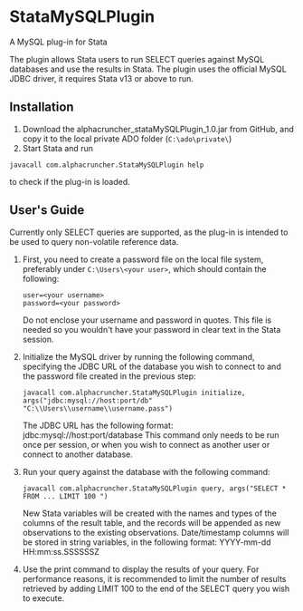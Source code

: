 # StataMySQLPlugin
A MySQL plug-in for Stata

The plugin allows Stata users to run SELECT queries against MySQL databases and use the results in Stata.
The plugin uses the official MySQL JDBC driver, it requires Stata v13 or above to run.

## Installation
1. Download the alphacruncher_stataMySQLPlugin_1.0.jar from GitHub, and copy it to the local private ADO folder (```C:\ado\private\```)
2. Start Stata and run 
```
javacall com.alphacruncher.StataMySQLPlugin help
``` 
to check if the plug-in is loaded.

## User's Guide
Currently only SELECT queries are supported, as the plug-in is intended to be used to query non-volatile reference data.

1. First, you need to create a password file on the local file system, preferably under ```C:\Users\<your user>```, which should contain the following:
   ```
   user=<your username>
   password=<your password>
   ```
   Do not enclose your username and password in quotes. This file is needed so you wouldn't have your password in clear text in the Stata session.
 
2. Initialize the MySQL driver by running the following command, specifying the JDBC URL of the database you wish to connect to and the password file created in the previous step:
   ```
   javacall com.alphacruncher.StataMySQLPlugin initialize, args("jdbc:mysql://host:port/db"  "C:\\Users\\username\\username.pass")
   ```
   The JDBC URL has the following format: jdbc:mysql://host:port/database
   This command only needs to be run once per session, or when you wish to connect as another user or connect to another database.

3. Run your query against the database with the following command:
   ```
   javacall com.alphacruncher.StataMySQLPlugin query, args("SELECT * FROM ... LIMIT 100 ")
   ```
   New Stata variables will be created with the names and types of the columns of the result table, and the records will be appended as new observations to the existing observations.
   Date/timestamp columns will be stored in string variables, in the following format: YYYY-mm-dd HH:mm:ss.SSSSSSZ 
 
4. Use the print command to display the results of your query.
For performance reasons, it is recommended to limit the number of results retrieved by adding LIMIT 100 to the end of the SELECT query you wish to execute.
